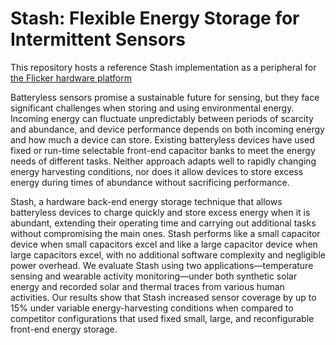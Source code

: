 # Stash: Flexible Energy Storage for Intermittent Sensors

This repository hosts a reference Stash implementation as a peripheral for <a href="https://github.com/PERSISTLab/FlickerPlatform">the Flicker hardware platform</a>

Batteryless sensors promise a sustainable future for sensing, but they face significant challenges when storing and using
environmental energy. Incoming energy can fluctuate unpredictably between periods of scarcity and abundance, and device
performance depends on both incoming energy and how much a device can store. Existing batteryless devices have used fixed
or run-time selectable front-end capacitor banks to meet the energy needs of different tasks. Neither approach adapts well to
rapidly changing energy harvesting conditions, nor does it allow devices to store excess energy during times of abundance
without sacrificing performance.

Stash, a hardware back-end energy storage technique that allows batteryless devices to charge quickly
and store excess energy when it is abundant, extending their operating time and carrying out additional tasks without
compromising the main ones. Stash performs like a small capacitor device when small capacitors excel and like a large
capacitor device when large capacitors excel, with no additional software complexity and negligible power overhead. We
evaluate Stash using two applications—temperature sensing and wearable activity monitoring—under both synthetic solar
energy and recorded solar and thermal traces from various human activities. Our results show that Stash increased sensor
coverage by up to 15% under variable energy-harvesting conditions when compared to competitor configurations that used
fixed small, large, and reconfigurable front-end energy storage.
